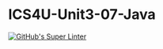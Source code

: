 # ICS4U-Unit3-07-Java
[![GitHub's Super Linter](https://github.com/Jenoe-Balote/ICS4U-Unit3-07-Java/workflows/GitHub's%20Super%20Linter/badge.svg)](https://github.com/Jenoe-Balote/ICS4U-Unit3-07-Java/actions)
